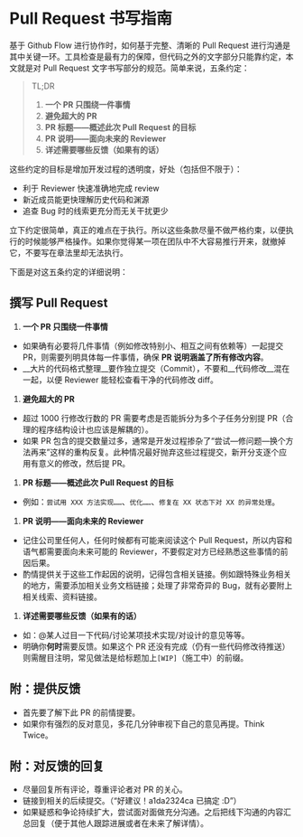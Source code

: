 # Pull Request 书写指南

基于 Github Flow 进行协作时，如何基于完整、清晰的 Pull Request 进行沟通是其中关键一环。工具检查是最有力的保障，但代码之外的文字部分只能靠约定，本文就是对 Pull Request 文字书写部分的规范。简单来说，五条约定：

> TL;DR  
>  
> 1. __一个 PR 只围绕一件事情__  
> 2. __避免超大的 PR__  
> 3. __PR 标题——概述此次 Pull Request 的目标__  
> 4. __PR 说明——面向未来的 Reviewer__  
> 5. __详述需要哪些反馈（如果有的话）__  

这些约定的目标是增加开发过程的透明度，好处（包括但不限于）：
- 利于 Reviewer 快速准确地完成 review
- 新近成员能更快理解历史代码和渊源
- 追查 Bug 时的线索更充分而无关干扰更少

立下约定很简单，真正的难点在于执行。所以这些条款尽量不做严格约束，以便执行的时候能够严格操作。如果你觉得某一项在团队中不大容易推行开来，就撤掉它，不要写在章法里却无法执行。

下面是对这五条约定的详细说明：

## 撰写 Pull Request

1. __一个 PR 只围绕一件事情__
  - 如果确有必要将几件事情（例如修改特别小、相互之间有依赖等）一起提交 PR，则需要列明具体每一件事情，确保 __PR 说明涵盖了所有修改内容__。
  - __大片的代码格式整理__要作独立提交（Commit），不要和__代码修改__混在一起，以便 Reviewer 能轻松查看干净的代码修改 diff。

1. __避免超大的 PR__  
  - 超过 1000 行修改行数的 PR 需要考虑是否能拆分为多个子任务分别提 PR（合理的程序结构设计也应该是解耦的）。
  - 如果 PR 包含的提交数量过多，通常是开发过程掺杂了“尝试—修问题—换个方法再来”这样的重构反复。此种情况最好抛弃这些过程提交，新开分支逐个应用有意义的修改，然后提 PR。

1. __PR 标题——概述此次 Pull Request 的目标__
  - 例如：`尝试用 XXX 方法实现……`、`优化……`、`修复在 XX 状态下对 XX 的异常处理`。

1. __PR 说明——面向未来的 Reviewer__
  - 记住公司里任何人，任何时候都有可能来阅读这个 Pull Request，所以内容和语气都需要面向未来可能的 Reviewer，不要假定对方已经熟悉这些事情的前因后果。
  - 酌情提供关于这些工作起因的说明，记得包含相关链接。例如跟特殊业务相关的地方，需要添加相关业务文档链接；处理了非常奇异的 Bug，就有必要附上相关线索、资料链接。

1. __详述需要哪些反馈（如果有的话）__
  - 如：@某人过目一下代码/讨论某项技术实现/对设计的意见等等。
  - 明确你**何时**需要反馈。如果这个 PR 还没有完成（仍有一些代码修改待推送）则需醒目注明，常见做法是给标题加上`[WIP]`（施工中）的前缀。

## 附：提供反馈

- 首先要了解下此 PR 的前情提要。
- 如果你有强烈的反对意见，多花几分钟审视下自己的意见再提。Think Twice。

## 附：对反馈的回复

- 尽量回复所有评论，尊重评论者对 PR 的关心。
- 链接到相关的后续提交。（“好建议！a1da2324ca 已搞定 :D”）
- 如果疑惑和争论持续扩大，尝试面对面做充分沟通。之后把线下沟通的内容汇总回复（便于其他人跟踪进展或者在未来了解详情）。
